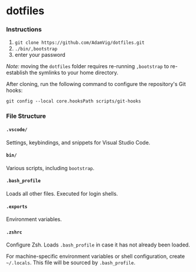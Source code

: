 # dotfiles

### Instructions
1. `git clone https://github.com/AdamVig/dotfiles.git`
2. `./bin/,bootstrap`
3. enter your password

*Note:* moving the `dotfiles` folder requires re-running `,bootstrap` to re-establish the symlinks to your home directory.

After cloning, run the following command to configure the repository's Git hooks:
```shell
git config --local core.hooksPath scripts/git-hooks
```

### File Structure
#### `.vscode/`
Settings, keybindings, and snippets for Visual Studio Code.  
#### `bin/`
Various scripts, including `bootstrap`.
#### `.bash_profile`  
Loads all other files. Executed for login shells.  
#### `.exports`  
Environment variables.  
#### `.zshrc`  
Configure Zsh. Loads `.bash_profile` in case it has not already been loaded.  

For machine-specific environment variables or shell configuration, create `~/.locals`. This file will be sourced by `.bash_profile`.
